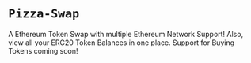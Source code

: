 # `Pizza-Swap`

A Ethereum Token Swap with multiple Ethereum Network Support! Also, view all your ERC20 Token Balances in one place. Support for Buying Tokens coming soon!